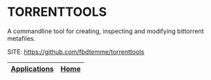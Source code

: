 # TORRENTTOOLS

 A commandline tool for creating, inspecting and modifying  bittorrent metafiles.
 
 SITE: https://github.com/fbdtemme/torrenttools

 | [Applications](https://portable-linux-apps.github.io/apps.html) | [Home](https://portable-linux-apps.github.io)
 | --- | --- |
